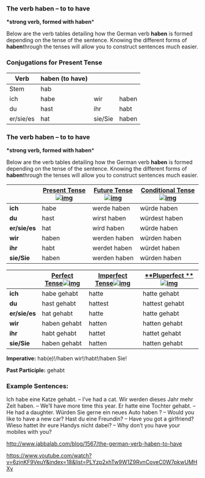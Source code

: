 ### The verb haben – to to have

**\*strong verb, formed with haben***

Below are the verb tables detailing how the German verb **haben** is formed depending on the tense of the sentence. Knowing the different forms of **haben**through the tenses will allow you to construct sentences much easier.

### Conjugations for Present Tense

| Verb      | haben (to have) |         |       |
| --------- | --------------- | ------- | ----- |
| Stem      | hab             |         |       |
| ich       | habe            | wir     | haben |
| du        | hast            | ihr     | habt  |
| er/sie/es | hat             | sie/Sie | haben |



### The verb haben – to to have

**\*strong verb, formed with haben***

Below are the verb tables detailing how the German verb **haben** is formed depending on the tense of the sentence. Knowing the different forms of **haben**through the tenses will allow you to construct sentences much easier.

|               | [**Present Tense**![img](http://www.jabbalab.com/images/qm.jpg)](http://www.jabbalab.com/blog/880/how-german-verbs-work-in-the-present-tense-part-1) | [**Future Tense**![img](http://www.jabbalab.com/images/qm.jpg)](http://www.jabbalab.com/blog/1126/german-future-tense-and-how-to-use-it) | [**Conditional Tense**![img](http://www.jabbalab.com/images/qm.jpg)](http://www.jabbalab.com/blog/1160/german-conditional-tense-what-it-is-and-how-to-use-it) |
| ------------- | ---------------------------------------- | ---------------------------------------- | ---------------------------------------- |
| **ich**       | habe                                     | werde haben                              | würde haben                              |
| **du**        | hast                                     | wirst haben                              | würdest haben                            |
| **er/sie/es** | hat                                      | wird haben                               | würde haben                              |
| **wir**       | haben                                    | werden haben                             | würden haben                             |
| **ihr**       | habt                                     | werdet haben                             | würdet haben                             |
| **sie/Sie**   | haben                                    | werden haben                             | würden haben                             |

 

|               | [Perfect Tense![img](http://www.jabbalab.com/images/qm.jpg)](http://www.jabbalab.com/blog/1011/past-tense-german-how-to-talk-about-the-past-in-german) | [**Imperfect Tense**![img](http://www.jabbalab.com/images/qm.jpg)](http://www.jabbalab.com/blog/1028/past-tense-german-the-imperfect-tense) | [**Pluperfect **![img](http://www.jabbalab.com/images/qm.jpg)](http://www.jabbalab.com/blog/1207/german-past-tense-%E2%80%93-the-pluperfect-tense) |
| ------------- | ---------------------------------------- | ---------------------------------------- | ---------------------------------------- |
| **ich**       | habe gehabt                              | hatte                                    | hatte gehabt                             |
| **du**        | hast gehabt                              | hattest                                  | hattest gehabt                           |
| **er/sie/es** | hat gehabt                               | hatte                                    | hatte gehabt                             |
| **wir**       | haben gehabt                             | hatten                                   | hatten gehabt                            |
| **ihr**       | habt gehabt                              | hattet                                   | hattet gehabt                            |
| **sie/Sie**   | haben gehabt                             | hatten                                   | hatten gehabt                            |

**Imperative:** hab(e)!/haben wir!/habt!/haben Sie!

**Past Participle:** gehabt

### Example Sentences:

Ich habe eine Katze gehabt. – I’ve had a cat.
Wir werden dieses Jahr mehr Zeit haben. – We’ll have more time this year.
Er hatte eine Tochter gehabt. – He had a daughter.
Würden Sie gerne ein neues Auto haben ? – Would you like to have a new car?
Hast du eine Freundin? – Have you got a girlfriend?
Wieso hattet ihr eure Handys nicht dabei? – Why don’t you have your mobiles with you?

http://www.jabbalab.com/blog/1567/the-german-verb-haben-to-have

https://www.youtube.com/watch?v=6zjnKF9VeuY&index=18&list=PLYzp2xhTw9W1Z9RvnCoveC0W7pkwUMHXy